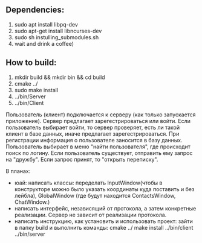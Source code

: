 ## Dependencies:

1. sudo apt install libpq-dev
2. sudo apt-get install libncurses-dev
3. sudo sh instulling_submodules.sh
4. wait and drink a coffee)

## How to build:

1. mkdir build && mkdir bin && cd build
2. cmake ../
3. sudo make install
4. ../bin/Server
5. ../bin/Client


Пользователь (клиент) подключается к серверу (как только запускается приложение). Сервер предлагает зарегестрироваться или войти. Если пользователь выбирает войти, то сервер проверяет, есть ли такой клиент в базе данных, иначе предлагает зарегестрироваться. При регистрации информация о пользователе заносится в базу данных. Пользователь выбирает в меню "найти пользователя", где происходит поиск по логину. Если пользователь существует, отправить ему запрос на "дружбу". Если запрос принят, то "открыть переписку".


В планах:
- юай: написать классы: переделать InputWindow(чтобы в конструкторе можно было указать координаты куда поставить и без лейбла), GlobalWindow (где будут находится ContactsWindow, ChatWindow.)
- написать интерфейс, независящий от протокола, а затем конкретные реализации. Сервер не зависит от реализации протокола.
- написать инструкцию, как установить и использовать проект:
зайти в папку build и выполнить команды:
cmake ../
make install
../bin/client
../bin/server